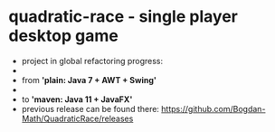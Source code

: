 # quadratic-race - single player desktop game

- project in global refactoring progress:
-
- from <b>'plain: Java 7 + AWT + Swing'</b> 
-
- to <b>'maven: Java 11 + JavaFX'</b>
- previous release can be found there: https://github.com/Bogdan-Math/QuadraticRace/releases